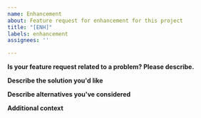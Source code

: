 ```yaml
---
name: Enhancement
about: Feature request for enhancement for this project
title: "[ENH]"
labels: enhancement
assignees: ''

---
```


**Is your feature request related to a problem? Please describe.**
<!--- A clear and concise description of what is wanted. --->

**Describe the solution you'd like**
<!---  A clear and concise description of what you want to happen. --->

**Describe alternatives you've considered**
<!--- A clear and concise description of any alternative solutions or features. --->

**Additional context**
<!--- Add any other context about the enhancement. --->
